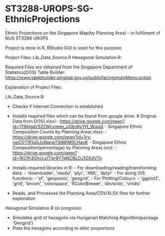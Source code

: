 # ST3288-UROPS-SG-EthnicProjections
Ethnic Projections on the Singapore Map(by Planning Area) - in fulfilment of NUS ST3288 UROPS

Project is done in R, RStudio GUI is used for this purpose.

Project Files:
Lib_Data_Source.R
Hexagonal Simulation.R

Required Files are obtained from the Singapore Department of Statistics(DOS) Table Builder:
    https://www.tablebuilder.singstat.gov.sg/publicfacing/mainMenu.action


Explanation of Project Files:

Lib_Data_Source.R:

- Checks if Internet Connection is established

- Installs required files which can be found from google drive: 
          # Original Data from DOS(.xlsx):
                  -https://drive.google.com/open?id=1T6kIgaVS22Wcvreqn_uOboKyYH_Wuig3
          - Singapore Ethnic Composition Counts by Planning Area(.xlsx):
                  -https://drive.google.com/open?id=1ry-neiC0TlR1gGJoNqnpTIbNKM0LHaoK
          - Singapore Ethnic Composition(percentage) by Planning Area(.csv):
                  -https://drive.google.com/open?id=1KCfh3GhcLsITlxr9Y7qNCBLOJ1OSdV7o
          
- Installs required libraries in R:
      - For downloading/reading/transforming data:
            -  'downloader', 'readxl', 'plyr', 'XML', 'dplyr'
      - For doing GIS functions:
            - 'sf', 'geojsonio', 'geogrid',
      - For Plotting/Colours:
            - 'ggplot2', 'grid', 'broom', 'colorspace', 'RColorBrewer', 'devtools', 'viridis' 

- Reads, and Processes the Planning Area/CSV/XLSX files for further exploration


Hexagonal Simulation.R (in progress):

- Simulates grid of hexagons via Hungarian Matching Algorithm(package 'Geogrid')
- Plots the hexagons according to ethic proportions
